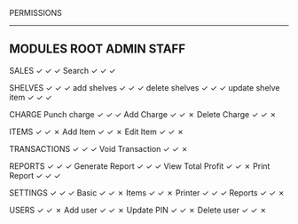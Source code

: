 PERMISSIONS

----------------------------------------------------------
MODULES                     ROOT        ADMIN        STAFF
----------------------------------------------------------
SALES                        ✓           ✓            ✓
  Search                     ✓           ✓            ✓
  
SHELVES                      ✓           ✓            ✓
  add shelves                ✓           ✓            ✓
  delete shelves             ✓           ✓            ✓
  update shelve item         ✓           ✓            ✓

CHARGE
  Punch charge               ✓           ✓            ✓
  Add Charge                 ✓           ✓            ✗
  Delete Charge              ✓           ✓            ✗

ITEMS                        ✓           ✓            ✗
  Add Item                   ✓           ✓            ✗
  Edit Item                  ✓           ✓            ✗
 
TRANSACTIONS                 ✓           ✓            ✓
  Void Transaction           ✓           ✓            ✗

REPORTS                      ✓           ✓            ✓
  Generate Report            ✓           ✓            ✓
  View Total Profit          ✓           ✓            ✗
  Print Report               ✓           ✓            ✓
 
SETTINGS                     ✓           ✓            ✓
  Basic                      ✓           ✓            ✗
  Items                      ✓           ✓            ✗
  Printer                    ✓           ✓            ✓
  Reports                    ✓           ✓            ✗

USERS                        ✓           ✓            ✗
  Add user                   ✓           ✓            ✗
  Update PIN                 ✓           ✓            ✗
  Delete user                ✓           ✓            ✗